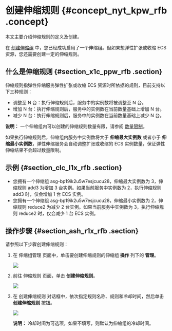 # 创建伸缩规则 {#concept_nyt_kpw_rfb .concept}

本文主要介绍伸缩规则的定义及创建。

在 [创建伸缩组](intl.zh-CN/用户指南/使用自定义伸缩配置创建伸缩组.md#) 中，您已经成功启用了一个伸缩组。但如果想弹性扩张或收缩 ECS 资源，您还需要创建一定的伸缩规则。

## 什么是伸缩规则 {#section_x1c_ppw_rfb .section}

伸缩规则指弹性伸缩服务弹性扩张或收缩 ECS 资源时所依据的规则，目前支持以下三种规则：

-   调整至 N 台：执行伸缩规则后，服务中的实例数将被调整至 N 台。
-   增加 N 台：执行伸缩规则后，服务中的实例数在当前数量基础上增加 N 台。
-   减少 N 台：执行伸缩规则后，服务中的实例数在当前数量基础上减少 N 台。

**说明：** 一个伸缩组内可以创建的伸缩规则数量有限，请参阅 [数量限制](intl.zh-CN/用户指南/使用须知/数量限制.md#)。

如果执行伸缩规则后，伸缩组内服务中实例数将大于 **伸缩最大实例数** 或者小于 **伸缩最小实例数**，弹性伸缩服务会自动调整扩张或收缩的 ECS 实例数量，保证弹性伸缩结果不会超过数量限制。

## 示例 {#section_clc_l1x_rfb .section}

-   您拥有一个伸缩组 asg-bp19ik2u5w7esjcucu28，伸缩最大实例数为 3，伸缩规则 add3 为增加 3 台实例。如果当前服务中实例数为 2，执行伸缩规则 add3 时，仅会增加 1 台 ECS 实例。
-   您拥有一个伸缩组 asg-bp19ik2u5w7esjcucu28，伸缩最小实例数为 2，伸缩规则 reduce2 为减少 2 台实例。如果当前服务中实例数为 3，执行伸缩规则 reduce2 时，仅会减少 1 台 ECS 实例。

## 操作步骤 {#section_ash_r1x_rfb .section}

请参照以下步骤创建伸缩规则：

1.  在 伸缩组管理 页面中，单击要创建伸缩规则的伸缩组 **操作** 列下的 **管理**。

    ![](http://static-aliyun-doc.oss-cn-hangzhou.aliyuncs.com/assets/img/40578/155047586621665_zh-CN.png)

2.  前往 伸缩规则 页面，单击 **创建伸缩规则**。

    ![](http://static-aliyun-doc.oss-cn-hangzhou.aliyuncs.com/assets/img/40578/155047586621666_zh-CN.png)

3.  在 创建伸缩规则 对话框中，依次指定规则名称、规则和冷却时间，然后单击 **创建伸缩规则** 按钮。

    ![](http://static-aliyun-doc.oss-cn-hangzhou.aliyuncs.com/assets/img/40578/155047586621667_zh-CN.png)

    **说明：** 冷却时间为可选项，如果不填写，则默认为伸缩组的冷却时间。


